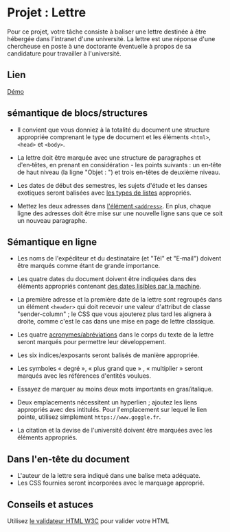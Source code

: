 # Projet : Lettre

Pour ce projet, votre tâche consiste à baliser une lettre destinée à être hébergée dans l'intranet d'une université. La lettre est une réponse d'une chercheuse en poste à une doctorante éventuelle à propos de sa candidature pour travailler à l'université.

## Lien

[Démo](https://dwwm-letter.netlify.app/)

## sémantique de blocs/structures

- Il convient que vous donniez à la totalité du document une structure appropriée comprenant le type de document et les éléments `<html>`, `<head>` et `<body>`.

- La lettre doit être marquée avec une structure de paragraphes et d'en‑têtes, en prenant en considération - les points suivants : un en‑tête de haut niveau (la ligne "Objet : ") et trois en-têtes de deuxième niveau.

- Les dates de début des semestres, les sujets d'étude et les danses exotiques seront balisées avec [les types de listes](https://developer.mozilla.org/fr/docs/Learn/CSS/Styling_text/Styling_lists) appropriés.

- Mettez les deux adresses dans [l'élément `<address>`](https://developer.mozilla.org/fr/docs/Web/HTML/Element/address). En plus, chaque ligne des adresses doit être mise sur une nouvelle ligne sans que ce soit un nouveau paragraphe.

## Sémantique en ligne

- Les noms de l'expéditeur et du destinataire (et "Tél" et "E‑mail") doivent être marqués comme étant de grande importance.

- Les quatre dates du document doivent être indiquées dans des éléments appropriés contenant [des dates lisibles par la machine](https://developer.mozilla.org/fr/docs/Web/HTML/Element/time).

- La première adresse et la première date de la lettre sont regroupés dans un élément `<header>` qui doit recevoir une valeur d'attribut de classe "sender-column" ; le CSS que vous ajouterez plus tard les alignera à droite, comme c'est le cas dans une mise en page de lettre classique.

- Les quatre [acronymes/abréviations](https://developer.mozilla.org/fr/docs/Web/HTML/Element/abbr) dans le corps du texte de la lettre seront marqués pour permettre leur développement.

- Les six indices/exposants seront balisés de manière appropriée.

- Les symboles « degré », « plus grand que » , « multiplier » seront marqués avec les références d'entités voulues.

- Essayez de marquer au moins deux mots importants en gras/italique.

- Deux emplacements nécessitent un hyperlien ; ajoutez les liens appropriés avec des intitulés. Pour l'emplacement sur lequel le lien pointe, utilisez simplement `https://www.goggle.fr`.

- La citation et la devise de l'université doivent être marquées avec les éléments appropriés.

## Dans l'en‑tête du document

- L'auteur de la lettre sera indiqué dans une balise meta adéquate.
- Les CSS fournies seront incorporées avec le marquage approprié.

## Conseils et astuces

Utilisez [le validateur HTML W3C](https://validator.w3.org/) pour valider votre HTML
